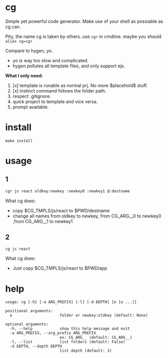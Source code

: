 # cg

Simple yet powerful code generator.
Make use of your shell as possiable as cg can.

Pity, the name cg is taken by others. use `cgr` in cmdline. maybe you should `alias cg=cgr`

Compare to hygen, yo.
- yo is way too slow and complicated.
- hygen pollutes all template files, and only support ejs.

**What I only need:**
1. [x] template is runable as normal prj. No more \$placehold\$ stuff.
2. [x] instinct command follows the folder path.
3. respect .gitignore.
4. quick project to template and vice versa.
5. prompt available.

# install
```
make install
```

# usage
## 1
``` bash
cgr js react oldkey:newkey :newkey0 :newkey1 @:destname 
```
What cg does:

- copy $CG_TMPLS/js/react to $PWD/destname
- change all names from oldkey to newkey,  from  CG_ARG__0 to newkey0 ,from  CG_ARG__1 to newkey1

## 2
``` bash
cg js react
```
What cg does:
- Just copy $CG_TMPLS/js/react to $PWD/app




# help
```
usage: cg [-h] [-a ARG_PREFIX] [-l] [-d DEPTH] [o [o ...]]

positional arguments:
  o                     folder or newkey:oldkey (default: None)

optional arguments:
  -h, --help            show this help message and exit
  -a ARG_PREFIX, --arg_prefix ARG_PREFIX
                        ex: CG_ARG__ (default: CG_ARG__)
  -l, --list            list folders (default: False)
  -d DEPTH, --depth DEPTH
                        list depth (default: 3)


``` 

